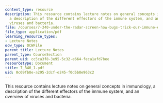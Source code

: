 ```yaml
---
content_type: resource
description: This resource contains lecture notes on general concepts in immunology,
  a description of the different effectors of the immune system, and an overview of
  viruses and bacteria.
file: /courses/7-340-under-the-radar-screen-how-bugs-trick-our-immune-defenses-spring-2007/0c69fb8ea2952dcfe245f0d5b8e963c2_7_340_1.pdf
file_type: application/pdf
learning_resource_types:
- Lecture Notes
ocw_type: OCWFile
parent_title: Lecture Notes
parent_type: CourseSection
parent_uid: cc5ca3f8-3e95-5c32-e664-feca1afd7bee
resourcetype: Document
title: 7_340_1.pdf
uid: 0c69fb8e-a295-2dcf-e245-f0d5b8e963c2
---
```

This resource contains lecture notes on general concepts in immunology, a description of the different effectors of the immune system, and an overview of viruses and bacteria.

